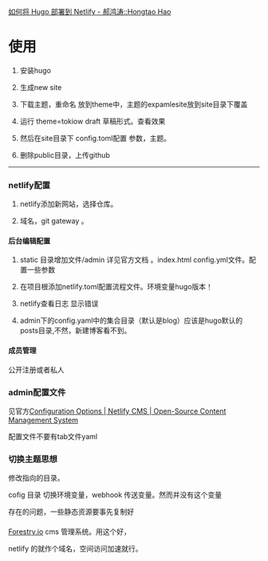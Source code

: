 [如何将 Hugo 部署到 Netlify - 郝鸿涛::Hongtao Hao](https://hongtaoh.com/cn/2020/01/04/hugo-netlify-deploy/)

# 使用

1. 安装hugo 

2. 生成new site 

3. 下载主题，重命名 放到theme中，主题的expamlesite放到site目录下覆盖

4. 运行 theme=tokiow  draft 草稿形式。查看效果

5. 然后在site目录下 config.toml配置 参数，主题。

6. 删除public目录，上传github

   

---

### netlify配置

1. netlify添加新网站，选择仓库。

2. 域名，git gateway 。

#### 后台编辑配置

1. static 目录增加文件/admin 详见官方文档 。index.html config.yml文件。配置一些参数

2. 在项目根添加netlify.toml配置流程文件。环境变量hugo版本！
3. netlify查看日志 显示错误
4. admin下的config.yaml中的集合目录（默认是blog）应该是hugo默认的posts目录,不然，新建博客看不到。

#### 成员管理

公开注册或者私人

 

### admin配置文件

见官方[Configuration Options | Netlify CMS | Open-Source Content Management System](https://www.netlifycms.org/docs/configuration-options/)

配置文件不要有tab文件yaml

### 切换主题思想

修改指向的目录。

 cofig 目录 切换环境变量，webhook 传送变量。然而并没有这个变量

存在的问题，一些静态资源要事先复制好

 



#### 

[Forestry.io](https://app.forestry.io/dashboard/#/) cms 管理系统。用这个好，

netlify 的就作个域名，空间访问加速就行。

